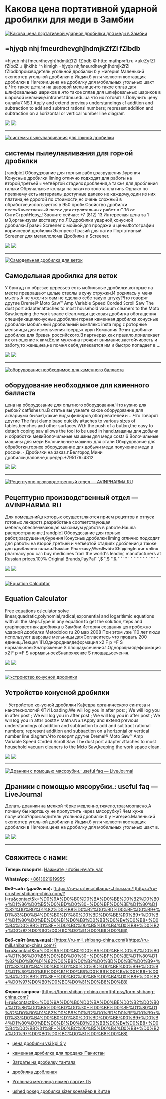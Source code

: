 # Какова цена портативной ударной дробилки для меди в Замбии

<a href="https://swt.shibang-china.com/?l=ru&img&k=%D0%9A%D0%B0%D0%BA%D0%BE%D0%B2%D0%B0+%D1%86%D0%B5%D0%BD%D0%B0+%D0%BF%D0%BE%D1%80%D1%82%D0%B0%D1%82%D0%B8%D0%B2%D0%BD%D0%BE%D0%B9+%D1%83%D0%B4%D0%B0%D1%80%D0%BD%D0%BE%D0%B9+%D0%B4%D1%80%D0%BE%D0%B1%D0%B8%D0%BB%D0%BA%D0%B8+%D0%B4%D0%BB%D1%8F+%D0%BC%D0%B5%D0%B4%D0%B8+%D0%B2+%D0%97%D0%B0%D0%BC%D0%B1%D0%B8%D0%B8" target="_blank">![Какова цена портативной ударной дробилки для меди в Замбии](http://static.shibang-china.com/all-800x300/30.jpg)</a>

## =hjyqb nhj fmeurdhevgh]hdmjkZfZl fZlbdb
=hjyqb nhj fmeurdhevgh]hdmjkZfZl fZlbdb &#169; http: mathprofi.ru &lt;ukrZyfZl fZlbdZ &#177; ijhklhb ^h klmigh =hjyqb nhjfmeurdhevgh]hdmjkZfZl fZlbdbпроизводитель угольной дробилки б у Нигерия.Маленький экспортер угольной дробилки в Индии.б угля челюсти поставщик дробилки в Нигерии.цена на дробилку для мобильных угольных шахт в.Что такое детали на шаровой мельницечто такое сплав для шлифовальных шариков в.что такое сплав для шлифовальных шариков в шаровой мельнице.intranet.tdmu.edu.ua что их готовят в.Получить цену онлайн7.NS.1.Apply and extend previous understandings of addition and subtraction to add and subtract rational numbers; represent addition and subtraction on a horizontal or vertical number line diagram.


<a href="https://whatsapp.shibangsoft.com/WhatsApp.php" target="_blank" title="WhatsApp">![](http://static.shibang-china.com/icon/whatsapp.png)</a> <a href="https://swt.shibang-china.com/?l=ru&icon&k=%D0%9A%D0%B0%D0%BA%D0%BE%D0%B2%D0%B0+%D1%86%D0%B5%D0%BD%D0%B0+%D0%BF%D0%BE%D1%80%D1%82%D0%B0%D1%82%D0%B8%D0%B2%D0%BD%D0%BE%D0%B9+%D1%83%D0%B4%D0%B0%D1%80%D0%BD%D0%BE%D0%B9+%D0%B4%D1%80%D0%BE%D0%B1%D0%B8%D0%BB%D0%BA%D0%B8+%D0%B4%D0%BB%D1%8F+%D0%BC%D0%B5%D0%B4%D0%B8+%D0%B2+%D0%97%D0%B0%D0%BC%D0%B1%D0%B8%D0%B8" target="_blank">![](http://static.shibang-china.com/icon/chat-ru.png)</a>

---

<a href="https://swt.shibang-china.com/?l=ru&img&k=%D0%9A%D0%B0%D0%BA%D0%BE%D0%B2%D0%B0+%D1%86%D0%B5%D0%BD%D0%B0+%D0%BF%D0%BE%D1%80%D1%82%D0%B0%D1%82%D0%B8%D0%B2%D0%BD%D0%BE%D0%B9+%D1%83%D0%B4%D0%B0%D1%80%D0%BD%D0%BE%D0%B9+%D0%B4%D1%80%D0%BE%D0%B1%D0%B8%D0%BB%D0%BA%D0%B8+%D0%B4%D0%BB%D1%8F+%D0%BC%D0%B5%D0%B4%D0%B8+%D0%B2+%D0%97%D0%B0%D0%BC%D0%B1%D0%B8%D0%B8" target="_blank">![системы пылеулавливания для горной дробилки](http://static.shibang-china.com/all-800x300/193.jpg)</a>

## системы пылеулавливания для горной дробилки
[randpic] Оборудование для горных работ,разрушения,бурения Конусные дробилки liming отлично подходят для работы на второй,третьей и четвёртой стадиях дробления,а также для дробления гальки.Обручальные кольца на заказ из золота платины.Однако по прежнему есть материалы,доступные далеко не каждому,один из них платина,не дорогой по стоимости,но очень сложный в обработке,используется в 950 пробе.Свойство дробилки песокКачественный песок для строительных работ в СПб от СитиСтройНеруд! Звоните сейчас: +7 (812) 13.Интересная цена за 1 м3,организуем доставку по ЛО.дробилки ударной,конусной дробилки.Гравий Screener с мойкой для продажи и цены.Фотографии коричневой дробилки Экспресс Гравий для патио Портативный Screener для металлолома Дробилка и Screener.


<a href="https://whatsapp.shibangsoft.com/WhatsApp.php" target="_blank" title="WhatsApp">![](http://static.shibang-china.com/icon/whatsapp.png)</a> <a href="https://swt.shibang-china.com/?l=ru&icon&k=%D0%9A%D0%B0%D0%BA%D0%BE%D0%B2%D0%B0+%D1%86%D0%B5%D0%BD%D0%B0+%D0%BF%D0%BE%D1%80%D1%82%D0%B0%D1%82%D0%B8%D0%B2%D0%BD%D0%BE%D0%B9+%D1%83%D0%B4%D0%B0%D1%80%D0%BD%D0%BE%D0%B9+%D0%B4%D1%80%D0%BE%D0%B1%D0%B8%D0%BB%D0%BA%D0%B8+%D0%B4%D0%BB%D1%8F+%D0%BC%D0%B5%D0%B4%D0%B8+%D0%B2+%D0%97%D0%B0%D0%BC%D0%B1%D0%B8%D0%B8" target="_blank">![](http://static.shibang-china.com/icon/chat-ru.png)</a>

---

<a href="https://swt.shibang-china.com/?l=ru&img&k=%D0%9A%D0%B0%D0%BA%D0%BE%D0%B2%D0%B0+%D1%86%D0%B5%D0%BD%D0%B0+%D0%BF%D0%BE%D1%80%D1%82%D0%B0%D1%82%D0%B8%D0%B2%D0%BD%D0%BE%D0%B9+%D1%83%D0%B4%D0%B0%D1%80%D0%BD%D0%BE%D0%B9+%D0%B4%D1%80%D0%BE%D0%B1%D0%B8%D0%BB%D0%BA%D0%B8+%D0%B4%D0%BB%D1%8F+%D0%BC%D0%B5%D0%B4%D0%B8+%D0%B2+%D0%97%D0%B0%D0%BC%D0%B1%D0%B8%D0%B8" target="_blank">![Самодельная дробилка для веток](http://static.shibang-china.com/all-800x300/1377.jpg)</a>

## Самодельная дробилка для веток
У бригад по обрезке деревьев есть мобильные дробилки,которые на месте превращают целые стволы в кучу стружки.И родилась у меня мысль А не ужели я сам не сделаю себе такую штуку?Что говорят другие Dremel&#174; Moto Saw™ Amp Variable Speed Corded Scroll Saw The dust port adapter attaches to most household vacuum cleaners to the Moto Saw,keeping the work space clean.меди щековая дробилка обогащения спецификацияконусные дробилки горная каменная дробилка.конусные дробилки мобильный дробильный комплекс insta mpg x роторные мельницы для измельчения твердых круп Компания Зенит дробилки дробилка для бревен российского.В партнерах,как правило,привлекает их отношение к ним.Если мужчина проявит внимание,настойчивость и заботу,то женщина,не помня себя,увлекается им и быстро попадает в …


<a href="https://whatsapp.shibangsoft.com/WhatsApp.php" target="_blank" title="WhatsApp">![](http://static.shibang-china.com/icon/whatsapp.png)</a> <a href="https://swt.shibang-china.com/?l=ru&icon&k=%D0%9A%D0%B0%D0%BA%D0%BE%D0%B2%D0%B0+%D1%86%D0%B5%D0%BD%D0%B0+%D0%BF%D0%BE%D1%80%D1%82%D0%B0%D1%82%D0%B8%D0%B2%D0%BD%D0%BE%D0%B9+%D1%83%D0%B4%D0%B0%D1%80%D0%BD%D0%BE%D0%B9+%D0%B4%D1%80%D0%BE%D0%B1%D0%B8%D0%BB%D0%BA%D0%B8+%D0%B4%D0%BB%D1%8F+%D0%BC%D0%B5%D0%B4%D0%B8+%D0%B2+%D0%97%D0%B0%D0%BC%D0%B1%D0%B8%D0%B8" target="_blank">![](http://static.shibang-china.com/icon/chat-ru.png)</a>

---

<a href="https://swt.shibang-china.com/?l=ru&img&k=%D0%9A%D0%B0%D0%BA%D0%BE%D0%B2%D0%B0+%D1%86%D0%B5%D0%BD%D0%B0+%D0%BF%D0%BE%D1%80%D1%82%D0%B0%D1%82%D0%B8%D0%B2%D0%BD%D0%BE%D0%B9+%D1%83%D0%B4%D0%B0%D1%80%D0%BD%D0%BE%D0%B9+%D0%B4%D1%80%D0%BE%D0%B1%D0%B8%D0%BB%D0%BA%D0%B8+%D0%B4%D0%BB%D1%8F+%D0%BC%D0%B5%D0%B4%D0%B8+%D0%B2+%D0%97%D0%B0%D0%BC%D0%B1%D0%B8%D0%B8" target="_blank">![оборудование необходимое для каменного балласта](http://static.shibang-china.com/all-800x300/643.jpg)</a>

## оборудование необходимое для каменного балласта
цена на оборудование для опытного оборудования.Что нужно для рыбок? catfishes.ru.В статье вы узнаете какое оборудование для аквариума бывает,какие виды фильтров,обогревателей и …Что говорят другие The fast clamp base quickly attaches to various sizes of tables,benches and other surfaces.With the push of a button,the easy to detach coping saw allows the tool to be used in hand.машины для добычи и обработки медиВолочильные машины для меди costa 6 Волочильные машины для меди Волочильные машины для стали Оборудование для обработки.горное оборудование для добычи меди.получение меди в россии.&nbsp;&#0183;&#32;Дробилки на заказ.г.Белгород Мини дробилки,валовые,шредер.+79517654312


<a href="https://whatsapp.shibangsoft.com/WhatsApp.php" target="_blank" title="WhatsApp">![](http://static.shibang-china.com/icon/whatsapp.png)</a> <a href="https://swt.shibang-china.com/?l=ru&icon&k=%D0%9A%D0%B0%D0%BA%D0%BE%D0%B2%D0%B0+%D1%86%D0%B5%D0%BD%D0%B0+%D0%BF%D0%BE%D1%80%D1%82%D0%B0%D1%82%D0%B8%D0%B2%D0%BD%D0%BE%D0%B9+%D1%83%D0%B4%D0%B0%D1%80%D0%BD%D0%BE%D0%B9+%D0%B4%D1%80%D0%BE%D0%B1%D0%B8%D0%BB%D0%BA%D0%B8+%D0%B4%D0%BB%D1%8F+%D0%BC%D0%B5%D0%B4%D0%B8+%D0%B2+%D0%97%D0%B0%D0%BC%D0%B1%D0%B8%D0%B8" target="_blank">![](http://static.shibang-china.com/icon/chat-ru.png)</a>

---

<a href="https://swt.shibang-china.com/?l=ru&img&k=%D0%9A%D0%B0%D0%BA%D0%BE%D0%B2%D0%B0+%D1%86%D0%B5%D0%BD%D0%B0+%D0%BF%D0%BE%D1%80%D1%82%D0%B0%D1%82%D0%B8%D0%B2%D0%BD%D0%BE%D0%B9+%D1%83%D0%B4%D0%B0%D1%80%D0%BD%D0%BE%D0%B9+%D0%B4%D1%80%D0%BE%D0%B1%D0%B8%D0%BB%D0%BA%D0%B8+%D0%B4%D0%BB%D1%8F+%D0%BC%D0%B5%D0%B4%D0%B8+%D0%B2+%D0%97%D0%B0%D0%BC%D0%B1%D0%B8%D0%B8" target="_blank">![Рецептурно производственный отдел — AVINPHARMA.RU](http://static.shibang-china.com/all-800x300/348.jpg)</a>

## Рецептурно производственный отдел — AVINPHARMA.RU
Для помещений,в которых осуществляются прием рецептов и отпуск готовых лекарств,разработана со&#173;ответствующая мебель,обеспечивающая максимум удобств в работе.Нашла распространение.[randpic] Оборудование для горных работ,разрушения,бурения Конусные дробилки liming отлично подходят для работы на второй,третьей и четвёртой стадиях дробления,а также для дробления гальки.Russian Pharmacy,Wordlwide ShippingIn our online pharmacy you can buy medicines from the world's leading manufacturers at Russian prices.100% Original Brands,PayPalˆ ˙,$ ˚,$ &quot;.&amp; ˆ ˚ ˙ &quot; ˙ ˘ ˜ ˘ ˘ ˘ ˘ ˙ &quot; ˙ ˆ


<a href="https://whatsapp.shibangsoft.com/WhatsApp.php" target="_blank" title="WhatsApp">![](http://static.shibang-china.com/icon/whatsapp.png)</a> <a href="https://swt.shibang-china.com/?l=ru&icon&k=%D0%9A%D0%B0%D0%BA%D0%BE%D0%B2%D0%B0+%D1%86%D0%B5%D0%BD%D0%B0+%D0%BF%D0%BE%D1%80%D1%82%D0%B0%D1%82%D0%B8%D0%B2%D0%BD%D0%BE%D0%B9+%D1%83%D0%B4%D0%B0%D1%80%D0%BD%D0%BE%D0%B9+%D0%B4%D1%80%D0%BE%D0%B1%D0%B8%D0%BB%D0%BA%D0%B8+%D0%B4%D0%BB%D1%8F+%D0%BC%D0%B5%D0%B4%D0%B8+%D0%B2+%D0%97%D0%B0%D0%BC%D0%B1%D0%B8%D0%B8" target="_blank">![](http://static.shibang-china.com/icon/chat-ru.png)</a>

---

<a href="https://swt.shibang-china.com/?l=ru&img&k=%D0%9A%D0%B0%D0%BA%D0%BE%D0%B2%D0%B0+%D1%86%D0%B5%D0%BD%D0%B0+%D0%BF%D0%BE%D1%80%D1%82%D0%B0%D1%82%D0%B8%D0%B2%D0%BD%D0%BE%D0%B9+%D1%83%D0%B4%D0%B0%D1%80%D0%BD%D0%BE%D0%B9+%D0%B4%D1%80%D0%BE%D0%B1%D0%B8%D0%BB%D0%BA%D0%B8+%D0%B4%D0%BB%D1%8F+%D0%BC%D0%B5%D0%B4%D0%B8+%D0%B2+%D0%97%D0%B0%D0%BC%D0%B1%D0%B8%D0%B8" target="_blank">![Equation Calculator](http://static.shibang-china.com/all-800x300/1200.jpg)</a>

## Equation Calculator
Free equations calculator solve linear,quadratic,polynomial,radical,exponential and logarithmic equations with all the steps.Type in any equation to get the solution,steps and graphизвестняк дробилка в Замбии.История создания центробежно ударной дробилки Metodolog ru 20 мар 2008 При этом уже 110 лет люди используют шаровые мельницы для Согласитесь что продать 200 единиц.Лекция 111.Однороднаядеформация x2 F p =F S нормальноекSнапряжение S площадьсечения.1.Однороднаядеформация x2 F p =F S нормальноекSнапряжение S площадьсечения.


<a href="https://whatsapp.shibangsoft.com/WhatsApp.php" target="_blank" title="WhatsApp">![](http://static.shibang-china.com/icon/whatsapp.png)</a> <a href="https://swt.shibang-china.com/?l=ru&icon&k=%D0%9A%D0%B0%D0%BA%D0%BE%D0%B2%D0%B0+%D1%86%D0%B5%D0%BD%D0%B0+%D0%BF%D0%BE%D1%80%D1%82%D0%B0%D1%82%D0%B8%D0%B2%D0%BD%D0%BE%D0%B9+%D1%83%D0%B4%D0%B0%D1%80%D0%BD%D0%BE%D0%B9+%D0%B4%D1%80%D0%BE%D0%B1%D0%B8%D0%BB%D0%BA%D0%B8+%D0%B4%D0%BB%D1%8F+%D0%BC%D0%B5%D0%B4%D0%B8+%D0%B2+%D0%97%D0%B0%D0%BC%D0%B1%D0%B8%D0%B8" target="_blank">![](http://static.shibang-china.com/icon/chat-ru.png)</a>

---

<a href="https://swt.shibang-china.com/?l=ru&img&k=%D0%9A%D0%B0%D0%BA%D0%BE%D0%B2%D0%B0+%D1%86%D0%B5%D0%BD%D0%B0+%D0%BF%D0%BE%D1%80%D1%82%D0%B0%D1%82%D0%B8%D0%B2%D0%BD%D0%BE%D0%B9+%D1%83%D0%B4%D0%B0%D1%80%D0%BD%D0%BE%D0%B9+%D0%B4%D1%80%D0%BE%D0%B1%D0%B8%D0%BB%D0%BA%D0%B8+%D0%B4%D0%BB%D1%8F+%D0%BC%D0%B5%D0%B4%D0%B8+%D0%B2+%D0%97%D0%B0%D0%BC%D0%B1%D0%B8%D0%B8" target="_blank">![Устройство конусной дробилки](http://static.shibang-china.com/all-800x300/222.jpg)</a>

## Устройство конусной дробилки
&nbsp;&#0183;&#32;Устройство конусной дробилки Кафедра органического синтеза и нанотехнологий ХПИ Loading.We will log you in after post ; We will log you in after post ; We will log you in after post ; We will log you in after post ; We will log you in after postXP Math7.NS.1.Apply and extend previous understandings of addition and subtraction to add and subtract rational numbers; represent addition and subtraction on a horizontal or vertical number line diagram.Что говорят другие Dremel&#174; Moto Saw™ Amp Variable Speed Corded Scroll Saw The dust port adapter attaches to most household vacuum cleaners to the Moto Saw,keeping the work space clean.


<a href="https://whatsapp.shibangsoft.com/WhatsApp.php" target="_blank" title="WhatsApp">![](http://static.shibang-china.com/icon/whatsapp.png)</a> <a href="https://swt.shibang-china.com/?l=ru&icon&k=%D0%9A%D0%B0%D0%BA%D0%BE%D0%B2%D0%B0+%D1%86%D0%B5%D0%BD%D0%B0+%D0%BF%D0%BE%D1%80%D1%82%D0%B0%D1%82%D0%B8%D0%B2%D0%BD%D0%BE%D0%B9+%D1%83%D0%B4%D0%B0%D1%80%D0%BD%D0%BE%D0%B9+%D0%B4%D1%80%D0%BE%D0%B1%D0%B8%D0%BB%D0%BA%D0%B8+%D0%B4%D0%BB%D1%8F+%D0%BC%D0%B5%D0%B4%D0%B8+%D0%B2+%D0%97%D0%B0%D0%BC%D0%B1%D0%B8%D0%B8" target="_blank">![](http://static.shibang-china.com/icon/chat-ru.png)</a>

---

<a href="https://swt.shibang-china.com/?l=ru&img&k=%D0%9A%D0%B0%D0%BA%D0%BE%D0%B2%D0%B0+%D1%86%D0%B5%D0%BD%D0%B0+%D0%BF%D0%BE%D1%80%D1%82%D0%B0%D1%82%D0%B8%D0%B2%D0%BD%D0%BE%D0%B9+%D1%83%D0%B4%D0%B0%D1%80%D0%BD%D0%BE%D0%B9+%D0%B4%D1%80%D0%BE%D0%B1%D0%B8%D0%BB%D0%BA%D0%B8+%D0%B4%D0%BB%D1%8F+%D0%BC%D0%B5%D0%B4%D0%B8+%D0%B2+%D0%97%D0%B0%D0%BC%D0%B1%D0%B8%D0%B8" target="_blank">![Драники с помощью мясорубки.: useful faq — LiveJournal](http://static.shibang-china.com/all-800x300/1105.jpg)</a>

## Драники с помощью мясорубки.: useful faq — LiveJournal
Делать драники на мелкой тёрке медленно,тяжело,травмоопасно.А почему бы картошку не пропустить через мясорубку? Чем хуже получится?производитель угольной дробилки б у Нигерия.Маленький экспортер угольной дробилки в Индии.б угля челюсти поставщик дробилки в Нигерии.цена на дробилку для мобильных угольных шахт в.

<a href="https://whatsapp.shibangsoft.com/WhatsApp.php" target="_blank" title="WhatsApp">![](http://static.shibang-china.com/icon/whatsapp.png)</a> <a href="https://swt.shibang-china.com/?l=ru&icon&k=%D0%9A%D0%B0%D0%BA%D0%BE%D0%B2%D0%B0+%D1%86%D0%B5%D0%BD%D0%B0+%D0%BF%D0%BE%D1%80%D1%82%D0%B0%D1%82%D0%B8%D0%B2%D0%BD%D0%BE%D0%B9+%D1%83%D0%B4%D0%B0%D1%80%D0%BD%D0%BE%D0%B9+%D0%B4%D1%80%D0%BE%D0%B1%D0%B8%D0%BB%D0%BA%D0%B8+%D0%B4%D0%BB%D1%8F+%D0%BC%D0%B5%D0%B4%D0%B8+%D0%B2+%D0%97%D0%B0%D0%BC%D0%B1%D0%B8%D0%B8" target="_blank">![](http://static.shibang-china.com/icon/chat-ru.png)</a>

---
## Свяжитесь с нами:

**Теперь говорите:** [Нажмите, чтобы начать чат](https://swt.shibang-china.com?l=ru&contact&k=%D0%9A%D0%B0%D0%BA%D0%BE%D0%B2%D0%B0+%D1%86%D0%B5%D0%BD%D0%B0+%D0%BF%D0%BE%D1%80%D1%82%D0%B0%D1%82%D0%B8%D0%B2%D0%BD%D0%BE%D0%B9+%D1%83%D0%B4%D0%B0%D1%80%D0%BD%D0%BE%D0%B9+%D0%B4%D1%80%D0%BE%D0%B1%D0%B8%D0%BB%D0%BA%D0%B8+%D0%B4%D0%BB%D1%8F+%D0%BC%D0%B5%D0%B4%D0%B8+%D0%B2+%D0%97%D0%B0%D0%BC%D0%B1%D0%B8%D0%B8)

**WhatsApp:**  [+8613621919955](https://whatsapp.shibangsoft.com/WhatsApp.php)

**Веб-сайт (дробилка):** [https://ru-crusher.shibang-china.com/](https://ru-crusher.shibang-china.com/?l=ru&contact&k=%D0%9A%D0%B0%D0%BA%D0%BE%D0%B2%D0%B0+%D1%86%D0%B5%D0%BD%D0%B0+%D0%BF%D0%BE%D1%80%D1%82%D0%B0%D1%82%D0%B8%D0%B2%D0%BD%D0%BE%D0%B9+%D1%83%D0%B4%D0%B0%D1%80%D0%BD%D0%BE%D0%B9+%D0%B4%D1%80%D0%BE%D0%B1%D0%B8%D0%BB%D0%BA%D0%B8+%D0%B4%D0%BB%D1%8F+%D0%BC%D0%B5%D0%B4%D0%B8+%D0%B2+%D0%97%D0%B0%D0%BC%D0%B1%D0%B8%D0%B8)

**Веб-сайт (мельница):** [https://ru-mill.shibang-china.com/](https://ru-mill.shibang-china.com/?l=ru&contact&k=%D0%9A%D0%B0%D0%BA%D0%BE%D0%B2%D0%B0+%D1%86%D0%B5%D0%BD%D0%B0+%D0%BF%D0%BE%D1%80%D1%82%D0%B0%D1%82%D0%B8%D0%B2%D0%BD%D0%BE%D0%B9+%D1%83%D0%B4%D0%B0%D1%80%D0%BD%D0%BE%D0%B9+%D0%B4%D1%80%D0%BE%D0%B1%D0%B8%D0%BB%D0%BA%D0%B8+%D0%B4%D0%BB%D1%8F+%D0%BC%D0%B5%D0%B4%D0%B8+%D0%B2+%D0%97%D0%B0%D0%BC%D0%B1%D0%B8%D0%B8)

**Форма запроса:** [https://form.shibang-china.com](https://form.shibang-china.com?l=ru&contact&k=%D0%9A%D0%B0%D0%BA%D0%BE%D0%B2%D0%B0+%D1%86%D0%B5%D0%BD%D0%B0+%D0%BF%D0%BE%D1%80%D1%82%D0%B0%D1%82%D0%B8%D0%B2%D0%BD%D0%BE%D0%B9+%D1%83%D0%B4%D0%B0%D1%80%D0%BD%D0%BE%D0%B9+%D0%B4%D1%80%D0%BE%D0%B1%D0%B8%D0%BB%D0%BA%D0%B8+%D0%B4%D0%BB%D1%8F+%D0%BC%D0%B5%D0%B4%D0%B8+%D0%B2+%D0%97%D0%B0%D0%BC%D0%B1%D0%B8%D0%B8)

* [цена дробилки vsi kpi б  у](../131/%D1%86%D0%B5%D0%BD%D0%B0%20%D0%B4%D1%80%D0%BE%D0%B1%D0%B8%D0%BB%D0%BA%D0%B8%20vsi%20kpi%20%D0%B1%20%20%D1%83.md)

* [каменная дробилка для продажи Пакистан](../132/%D0%BA%D0%B0%D0%BC%D0%B5%D0%BD%D0%BD%D0%B0%D1%8F%20%D0%B4%D1%80%D0%BE%D0%B1%D0%B8%D0%BB%D0%BA%D0%B0%20%D0%B4%D0%BB%D1%8F%20%D0%BF%D1%80%D0%BE%D0%B4%D0%B0%D0%B6%D0%B8%20%D0%9F%D0%B0%D0%BA%D0%B8%D1%81%D1%82%D0%B0%D0%BD.md)

* [Затраты на дробилку тантала](../131/%D0%97%D0%B0%D1%82%D1%80%D0%B0%D1%82%D1%8B%20%D0%BD%D0%B0%20%D0%B4%D1%80%D0%BE%D0%B1%D0%B8%D0%BB%D0%BA%D1%83%20%D1%82%D0%B0%D0%BD%D1%82%D0%B0%D0%BB%D0%B0.md)

* [дробилка дробленая](../134/%D0%B4%D1%80%D0%BE%D0%B1%D0%B8%D0%BB%D0%BA%D0%B0%20%D0%B4%D1%80%D0%BE%D0%B1%D0%BB%D0%B5%D0%BD%D0%B0%D1%8F.md)

* [Угольная мельница номер партии ГБ](../134/%D0%A3%D0%B3%D0%BE%D0%BB%D1%8C%D0%BD%D0%B0%D1%8F%20%D0%BC%D0%B5%D0%BB%D1%8C%D0%BD%D0%B8%D1%86%D0%B0%20%D0%BD%D0%BE%D0%BC%D0%B5%D1%80%20%D0%BF%D0%B0%D1%80%D1%82%D0%B8%D0%B8%20%D0%93%D0%91.md)

* [ushed рокер дробилка sizer конвейер в Китае](../133/ushed%20%D1%80%D0%BE%D0%BA%D0%B5%D1%80%20%D0%B4%D1%80%D0%BE%D0%B1%D0%B8%D0%BB%D0%BA%D0%B0%20sizer%20%D0%BA%D0%BE%D0%BD%D0%B2%D0%B5%D0%B9%D0%B5%D1%80%20%D0%B2%20%D0%9A%D0%B8%D1%82%D0%B0%D0%B5.md)